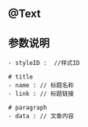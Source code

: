 ## @Text

## 参数说明

```
- styleID :  //样式ID

# title
- name : // 标题名称
- link : // 标题链接

# paragraph
- data : // 文章内容
```
